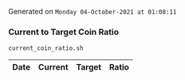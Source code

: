 Generated on `Monday 04-October-2021 at 01:08:11`

### Current to Target Coin Ratio
`current_coin_ratio.sh`

Date|Current|Target|Ratio
---|---|---|---
